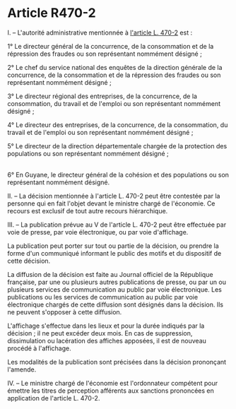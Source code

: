 # Article R470-2

<p>I. – L'autorité administrative mentionnée à <a href='/code-de-commerce/partie-legislative/livre-iv-de-la-liberte-des-prix-et-de-la-concurrence/titre-vi-bis-des-injonctions-et-sanctions-administratives/l470-2.md'>l'article L. 470-2</a> est :</p><p>1° Le directeur général de la concurrence, de la consommation et de la répression des fraudes ou son représentant nommément désigné ;</p><p>2° Le chef du service national des enquêtes de la direction générale de la concurrence, de la consommation et de la répression des fraudes ou son représentant nommément désigné ;</p><p>3° Le directeur régional des entreprises, de la concurrence, de la consommation, du travail et de l'emploi ou son représentant nommément désigné ;</p><p>4° Le directeur des entreprises, de la concurrence, de la consommation, du travail et de l'emploi ou son représentant nommément désigné ;</p><p>5° Le directeur de la direction départementale chargée de la protection des populations ou son représentant nommément désigné ;<br/><br/>

6° En Guyane, le directeur général de la cohésion et des populations ou son représentant nommément désigné.</p><p>II. – La décision mentionnée à l'article L. 470-2 peut être contestée par la personne qui en fait l'objet devant le ministre chargé de l'économie. Ce recours est exclusif de tout autre recours hiérarchique.</p><p>III. – La publication prévue au V de l'article L. 470-2 peut être effectuée par voie de presse, par voie électronique, ou par voie d'affichage.</p><p>La publication peut porter sur tout ou partie de la décision, ou prendre la forme d'un communiqué informant le public des motifs et du dispositif de cette décision.</p><p>La diffusion de la décision est faite au Journal officiel de la République française, par une ou plusieurs autres publications de presse, ou par un ou plusieurs services de communication au public par voie électronique. Les publications ou les services de communication au public par voie électronique chargés de cette diffusion sont désignés dans la décision. Ils ne peuvent s'opposer à cette diffusion.</p><p>L'affichage s'effectue dans les lieux et pour la durée indiqués par la décision ; il ne peut excéder deux mois. En cas de suppression, dissimulation ou lacération des affiches apposées, il est de nouveau procédé à l'affichage.</p><p>Les modalités de la publication sont précisées dans la décision prononçant l'amende.</p><p>IV. – Le ministre chargé de l'économie est l'ordonnateur compétent pour émettre les titres de perception afférents aux sanctions prononcées en application de l'article L. 470-2.</p>